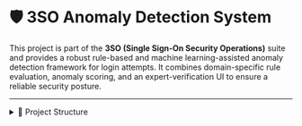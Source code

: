 # 🛡️ 3SO Anomaly Detection System

This project is part of the **3SO (Single Sign-On Security Operations)** suite and provides a robust rule-based and machine learning-assisted anomaly detection framework for login attempts. It combines domain-specific rule evaluation, anomaly scoring, and an expert-verification UI to ensure a reliable security posture.

---

<details> <summary>📂 Project Structure</summary>
```
anomaly-detection/
├── rule/                  # Contains manually written rules and syntax reference
│   ├── rules.txt
│   └── syntax.txt
│
├── rule_engine/           # Logic to parse and apply rules (plain, relation, time)
│   ├── factory.py
│   ├── plain.py
│   ├── relation.py
│   └── time.py
│
├── utils/                 # Helper modules for data fetching, detection, prediction
│   ├── detectorRB.py
│   ├── fetch_data.py
│   ├── flag_anomaly.py
│   ├── predict.py
│   ├── routine.py
│   ├── savefile.py
│   └── ML/                # Pre-trained ML models and scaler
│       ├── scaler.pkl
│       └── svm_model.pkl
│
├── data/                  # Input data and output results (CSV)
│   └── verified/          # Manually verified anomalies
│
├── ui_anomaly_verify.py   # Streamlit app for anomaly verification
├── requirements.txt
└── Dockerfile
```